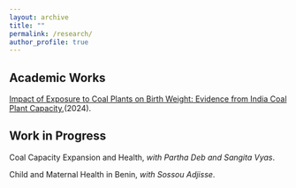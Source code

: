 ```yaml
---
layout: archive
title: ""
permalink: /research/
author_profile: true
---
```



<h2>Academic Works</h2>

[Impact of Exposure to Coal Plants on Birth Weight: Evidence from India Coal Plant Capacity](https://academicworks.cuny.edu/hc_sas_etds/1195),(2024).

<h2>Work in Progress</h2>

Coal Capacity Expansion and Health, *with Partha Deb and Sangita Vyas*.

Child and Maternal Health in Benin, *with Sossou Adjisse*.
